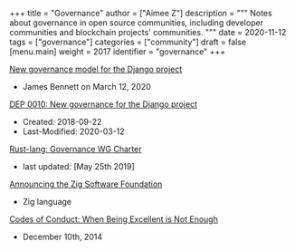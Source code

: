 +++
title = "Governance"
author = ["Aimee Z"]
description = """
  Notes about governance in open source communities,
  including developer communities and blockchain projects' communities.
  """
date = 2020-11-12
tags = ["governance"]
categories = ["community"]
draft = false
[menu.main]
  weight = 2017
  identifier = "governance"
+++

[New governance model for the Django project](https://www.djangoproject.com/weblog/2020/mar/12/governance/)

-   James Bennett on March 12, 2020

[DEP 0010: New governance for the Django project](https://github.com/django/deps/blob/master/accepted/0010-new-governance.rst)

-   Created:	2018-09-22
-   Last-Modified:	2020-03-12

[Rust-lang: Governance WG Charter](https://github.com/rust-lang/wg-governance/blob/master/CHARTER.md)

-   last updated: [May 25th 2019]

[Announcing the Zig Software Foundation](https://ziglang.org/news/announcing-zig-software-foundation.html)

-   Zig language

[Codes of Conduct: When Being Excellent is Not Enough](https://modelviewculture.com/pieces/codes-of-conduct-when-being-excellent-is-not-enough)

-   December 10th, 2014